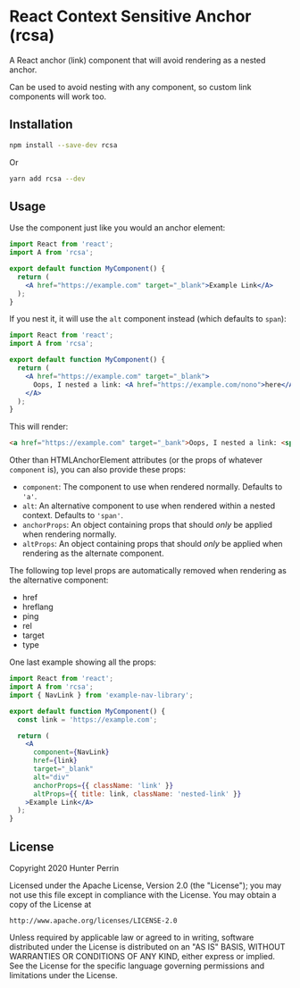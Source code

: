 # React Context Sensitive Anchor (rcsa)

A React anchor (link) component that will avoid rendering as a nested anchor.

Can be used to avoid nesting with any component, so custom link components will work too.

## Installation

```sh
npm install --save-dev rcsa
```

Or

```sh
yarn add rcsa --dev
```

## Usage

Use the component just like you would an anchor element:

```jsx
import React from 'react';
import A from 'rcsa';

export default function MyComponent() {
  return (
    <A href="https://example.com" target="_blank">Example Link</A>
  );
}
```

If you nest it, it will use the `alt` component instead (which defaults to `span`):

```jsx
import React from 'react';
import A from 'rcsa';

export default function MyComponent() {
  return (
    <A href="https://example.com" target="_blank">
      Oops, I nested a link: <A href="https://example.com/nono">here</A>.
    </A>
  );
}
```

This will render:

```html
<a href="https://example.com" target="_bank">Oops, I nested a link: <span>here</span>.</a>
```

Other than HTMLAnchorElement attributes (or the props of whatever `component` is), you can also provide these props:

* `component`: The component to use when rendered normally. Defaults to `'a'`.
* `alt`: An alternative component to use when rendered within a nested context. Defaults to `'span'`.
* `anchorProps`: An object containing props that should *only* be applied when rendering normally.
* `altProps`: An object containing props that should *only* be applied when rendering as the alternate component.

The following top level props are automatically removed when rendering as the alternative component:

* href
* hreflang
* ping
* rel
* target
* type

One last example showing all the props:

```jsx
import React from 'react';
import A from 'rcsa';
import { NavLink } from 'example-nav-library';

export default function MyComponent() {
  const link = 'https://example.com';

  return (
    <A
      component={NavLink}
      href={link}
      target="_blank"
      alt="div"
      anchorProps={{ className: 'link' }}
      altProps={{ title: link, className: 'nested-link' }}
    >Example Link</A>
  );
}
```

## License

Copyright 2020 Hunter Perrin

Licensed under the Apache License, Version 2.0 (the "License");
you may not use this file except in compliance with the License.
You may obtain a copy of the License at

    http://www.apache.org/licenses/LICENSE-2.0

Unless required by applicable law or agreed to in writing, software
distributed under the License is distributed on an "AS IS" BASIS,
WITHOUT WARRANTIES OR CONDITIONS OF ANY KIND, either express or implied.
See the License for the specific language governing permissions and
limitations under the License.
